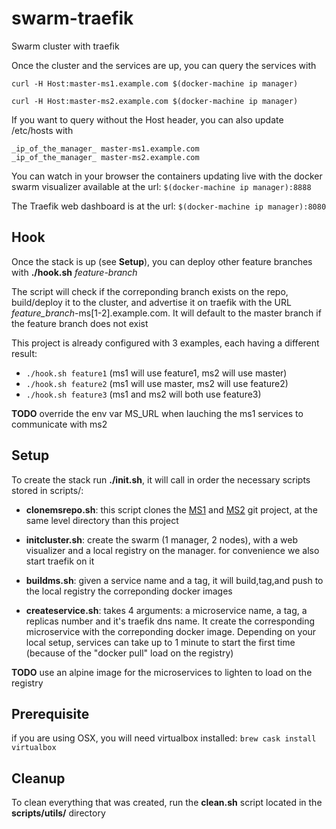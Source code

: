 # swarm-traefik

Swarm cluster with traefik

Once the cluster and the services are up, you can query the services with

`curl -H Host:master-ms1.example.com $(docker-machine ip manager)`

`curl -H Host:master-ms2.example.com $(docker-machine ip manager)`

If you want to query without the Host header, you can also update /etc/hosts with
```
_ip_of_the_manager_	master-ms1.example.com
_ip_of_the_manager_	master-ms2.example.com
```
You can watch in your browser the containers updating live with the docker swarm visualizer available at the url: `$(docker-machine ip manager):8888`

The Traefik web dashboard is at the url: `$(docker-machine ip manager):8080`

## Hook ##

Once the stack is up (see **Setup**), you can deploy other feature branches with **./hook.sh** _feature-branch_

The script will check if the correponding branch exists on the repo, build/deploy it to the cluster, and advertise it on traefik with the URL _feature_branch_-ms[1-2].example.com. It will default to the master branch if the feature branch does not exist

This project is already configured with 3 examples, each having a different result:

- `./hook.sh feature1` (ms1 will use feature1, ms2 will use master)
- `./hook.sh feature2` (ms1 will use master, ms2 will use feature2)
- `./hook.sh feature3` (ms1 and ms2  will both use feature3)


**TODO** override the env var MS_URL when lauching the ms1 services to communicate with ms2

## Setup

To create the stack run **./init.sh**, it will call in order the necessary scripts stored in scripts/:

- **clonemsrepo.sh**: this script clones the [MS1](https://github.com/tieum/ms1) and [MS2](https://github.com/tieum/ms2) git project, at the same level directory than this project

- **initcluster.sh**: create the swarm (1 manager, 2 nodes), with a web visualizer and a local registry on the manager.
  for convenience we also start traefik on it

- **buildms.sh**: given a service name and a tag, it will build,tag,and push to the local registry the correponding docker images

- **createservice.sh**: takes 4 arguments: a microservice name, a tag, a replicas number and it's traefik dns name. It create the corresponding microservice with the correponding docker image. Depending on your local setup, services can take up to 1 minute to start the first time (because of the "docker pull" load on the registry)

**TODO** use an alpine image for the microservices to lighten to load on the registry

## Prerequisite
if you are using OSX, you will need virtualbox installed: `brew cask install virtualbox`

## Cleanup
To clean everything that was created, run the **clean.sh** script located in the **scripts/utils/** directory
